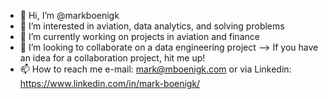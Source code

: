 - 👋 Hi, I’m @markboenigk
- 👀 I’m interested in aviation, data analytics, and solving problems
- 🌱 I’m currently working on projects in aviation and finance
- 💞️ I’m looking to collaborate on a data engineering project --> If you have an idea for a collaboration project, hit me up! 
- 📫 How to reach me e-mail: mark@mboenigk.com or via Linkedin: https://www.linkedin.com/in/mark-boenigk/

<!---
markboenigk/markboenigk is a ✨ special ✨ repository because its `README.md` (this file) appears on your GitHub profile.
You can click the Preview link to take a look at your changes.
--->
